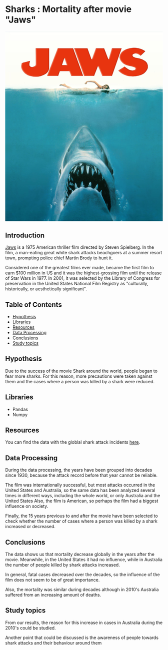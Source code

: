 # Sharks : Mortality after movie "Jaws"

![Shark](https://github.com/Jorge-Doncel/Shark/blob/master/input/Jaws-movie-poster.jpg)

## Introduction

[Jaws](https://en.wikipedia.org/wiki/Jaws_(film)) is a 1975 American thriller film directed by Steven Spielberg. In the film, a man-eating great white shark attacks beachgoers at a summer resort town, prompting police chief Martin Brody to hunt it. 

Considered one of the greatest films ever made, became the first film to earn $100 million in US and it was the highest-grossing film until the release of Star Wars in 1977. In 2001, it was selected by the Library of Congress for preservation in the United States National Film Registry as "culturally, historically, or aesthetically significant".

## Table of Contents


- [Hypothesis](#hypothesis)
- [Libraries](#libraries)
- [Resources](#resources)
- [Data Processing](#data-processing)
- [Conclusions](#Conclusions)
- [Study topics](study-topics)

## Hypothesis

Due to the success of the movie Shark around the world, people began to fear more sharks. For this reason, more precautions were taken against them and the cases where a person was killed by a shark were reduced.

## Libraries

- Pandas
- Numpy

## Resources 

You can find the data with the globlal shark attack incidents [here](https://www.kaggle.com/teajay/global-shark-attacks/version/1).

## Data Processing

During the data processing, the years have been grouped into decades since 1930, because the attack record before that year cannot be reliable. 

The film was internationally successful, but most attacks occurred in the United States and Australia, so the same data has been analyzed several times in different ways, including the whole world, or only Australia and the United States
Also, the film is American, so perhaps the film had a biggest influence on society.

Finally, the 15 years previous to and after the movie have been selected to check whether the number of cases where a person was killed by a shark increased or decreased.

## Conclusions

The data shows us that mortality decrease globally in the years after the movie. Meanwhile, in the United States it had no influence, while in Australia the number of people killed by shark attacks increased.

In general, fatal cases decreased over the decades, so the influence of the film does not seem to be of great importance.

Also, the mortality was similar during decades although in 2010's Australia suffered from an increasing amount of deaths.

## Study topics

From our results, the reason for this increase in cases in Australia during the 2010's could be studied.

Another point that could be discussed is the awareness of people towards shark attacks and their behaviour around them